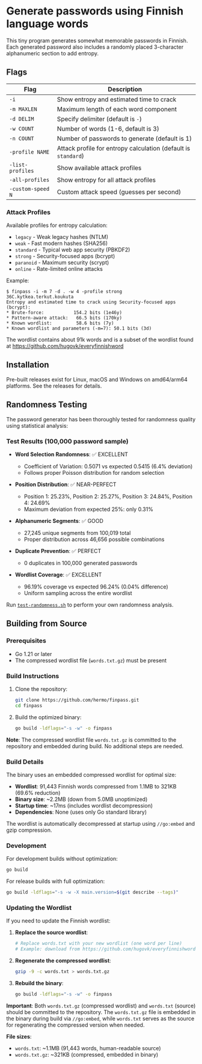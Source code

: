 # Generate passwords using Finnish language words

This tiny program generates somewhat memorable passwords in Finnish.
Each generated password also includes a randomly placed 3-character alphanumeric section to add entropy.

## Flags

| Flag              | Description                                                    |
|-------------------|----------------------------------------------------------------|
| `-i`              | Show entropy and estimated time to crack                      |
| `-m MAXLEN`       | Maximum length of each word component                         |
| `-d DELIM`        | Specify delimiter (default is `-`)                           |
| `-w COUNT`        | Number of words (1-6, default is 3)                          |
| `-n COUNT`        | Number of passwords to generate (default is 1)               |
| `-profile NAME`   | Attack profile for entropy calculation (default is `standard`) |
| `-list-profiles`  | Show available attack profiles                                |
| `-all-profiles`   | Show entropy for all attack profiles                         |
| `-custom-speed N` | Custom attack speed (guesses per second)                     |

### Attack Profiles

Available profiles for entropy calculation:
- `legacy` - Weak legacy hashes (NTLM)
- `weak` - Fast modern hashes (SHA256)
- `standard` - Typical web app security (PBKDF2)
- `strong` - Security-focused apps (bcrypt)
- `paranoid` - Maximum security (scrypt)
- `online` - Rate-limited online attacks

Example:

```
$ finpass -i -m 7 -d . -w 4 -profile strong
36C.kytkea.terkut.koukuta
Entropy and estimated time to crack using Security-focused apps (bcrypt):
* Brute-force:           154.2 bits (1e46y)
* Pattern-aware attack:   66.5 bits (170ky)
* Known wordlist:         58.6 bits (7y)
* Known wordlist and parameters (-m=7): 50.1 bits (3d)
```

The wordlist contains about 91k words and is a subset of the wordlist found at https://github.com/hugovk/everyfinnishword

## Installation

Pre-built releases exist for Linux, macOS and Windows on amd64/arm64 platforms. See the releases for details.

## Randomness Testing

The password generator has been thoroughly tested for randomness quality using statistical analysis:

### Test Results (100,000 password sample)

- **Word Selection Randomness**: ✅ EXCELLENT
  - Coefficient of Variation: 0.5071 vs expected 0.5415 (6.4% deviation)
  - Follows proper Poisson distribution for random selection

- **Position Distribution**: ✅ NEAR-PERFECT
  - Position 1: 25.23%, Position 2: 25.27%, Position 3: 24.84%, Position 4: 24.69%
  - Maximum deviation from expected 25%: only 0.31%

- **Alphanumeric Segments**: ✅ GOOD
  - 27,245 unique segments from 100,019 total
  - Proper distribution across 46,656 possible combinations

- **Duplicate Prevention**: ✅ PERFECT
  - 0 duplicates in 100,000 generated passwords

- **Wordlist Coverage**: ✅ EXCELLENT
  - 96.19% coverage vs expected 96.24% (0.04% difference)
  - Uniform sampling across the entire wordlist

Run [`test-randomness.sh`](test-randomness.sh) to perform your own randomness analysis.

## Building from Source

### Prerequisites
- Go 1.21 or later
- The compressed wordlist file (`words.txt.gz`) must be present

### Build Instructions

1. Clone the repository:
   ```bash
   git clone https://github.com/hermo/finpass.git
   cd finpass
   ```

2. Build the optimized binary:
   ```bash
   go build -ldflags="-s -w" -o finpass
   ```

**Note**: The compressed wordlist file `words.txt.gz` is committed to the repository and embedded during build. No additional steps are needed.

### Build Details

The binary uses an embedded compressed wordlist for optimal size:
- **Wordlist**: 91,443 Finnish words compressed from 1.1MB to 321KB (69.6% reduction)
- **Binary size**: ~2.2MB (down from 5.0MB unoptimized)
- **Startup time**: ~17ms (includes wordlist decompression)
- **Dependencies**: None (uses only Go standard library)

The wordlist is automatically decompressed at startup using `//go:embed` and gzip compression.

### Development

For development builds without optimization:
```bash
go build
```

For release builds with full optimization:
```bash
go build -ldflags="-s -w -X main.version=$(git describe --tags)"
```

### Updating the Wordlist

If you need to update the Finnish wordlist:

1. **Replace the source wordlist**:
   ```bash
   # Replace words.txt with your new wordlist (one word per line)
   # Example: download from https://github.com/hugovk/everyfinnishword
   ```

2. **Regenerate the compressed wordlist**:
   ```bash
   gzip -9 -c words.txt > words.txt.gz
   ```

3. **Rebuild the binary**:
   ```bash
   go build -ldflags="-s -w" -o finpass
   ```

**Important**: Both `words.txt.gz` (compressed wordlist) and `words.txt` (source) should be committed to the repository. The `words.txt.gz` file is embedded in the binary during build via `//go:embed`, while `words.txt` serves as the source for regenerating the compressed version when needed.

**File sizes**:
- `words.txt`: ~1.1MB (91,443 words, human-readable source)
- `words.txt.gz`: ~321KB (compressed, embedded in binary)

